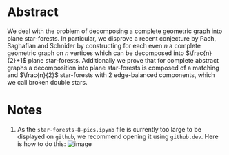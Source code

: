 # Abstract
We deal with the problem of decomposing a complete geometric graph into plane star-forests. In particular, we disprove a recent conjecture by Pach, Saghafian and Schnider by constructing for each even $n$ a complete geometric graph on $n$ vertices which can be decomposed into $\frac{n}{2}+1$ plane star-forests. Additionally we prove that for complete abstract graphs a decomposition into plane star-forests is composed of a matching and $\frac{n}{2}$ star-forests with 2 edge-balanced components, which we call broken double stars. 
# Notes
1. As the ```star-forests-8-pics.ipynb``` file is currently too large to be displayed on `github`, we recommend opening it using `github.dev`. Here is how to do this:
![image](https://github.com/milivojcevic6/Star-Forest-Decompositions/assets/57775129/dcf4efae-3e44-4e2c-9559-f3bd5eb81788)
